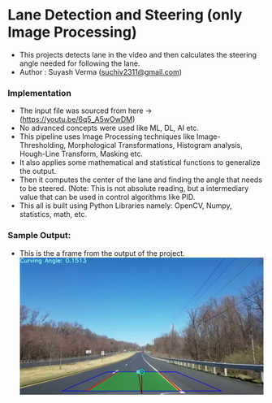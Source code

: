 # Lane Detection and Steering (only Image Processing)
 - This projects detects lane in the video and then calculates the steering angle needed for following the lane.
 - Author : Suyash Verma (suchiv2311@gmail.com)

### Implementation
 - The input file was sourced from here -> (https://youtu.be/6q5_A5wOwDM)
 - No advanced concepts were used like ML, DL, AI etc.
 - This pipeline uses Image Processing techniques like Image-Thresholding, Morphological Transformations, Histogram analysis, Hough-Line Transform, Masking etc.
 - It also applies some mathematical and statistical functions to generalize the output.
 - Then it computes the center of the lane and finding the angle that needs to be steered. (Note: This is not absolute reading, but a intermediary value that can be used in control algorithms like PID.
 - This all is built using Python Libraries namely: OpenCV, Numpy, statistics, math, etc.

### Sample Output:
 - This is the a frame from the output of the project.
 ![one frame of output](https://raw.githubusercontent.com/SuyashVerma2311/Lane-Detection-and-Steering/main/Pipeline/Sample_image.jpg?token=ANIF34FSQCYIVE7DZYSKBHTAUP4Q2)
